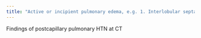 ```yaml
---
title: "Active or incipient pulmonary edema, e.g. 1. Interlobular septal thickening 2. GGOs 3. Pleural effusions 4. LA/LV dilation"
---
```

Findings of postcapillary pulmonary HTN at CT

